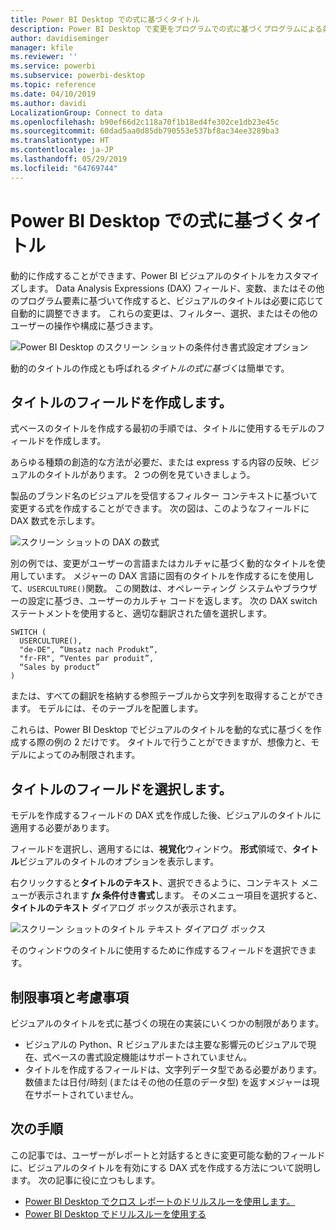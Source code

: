 ```yaml
---
title: Power BI Desktop での式に基づくタイトル
description: Power BI Desktop で変更をプログラムでの式に基づくプログラムによる条件付き書式を使用して動的なタイトルを作成します。
author: davidiseminger
manager: kfile
ms.reviewer: ''
ms.service: powerbi
ms.subservice: powerbi-desktop
ms.topic: reference
ms.date: 04/10/2019
ms.author: davidi
LocalizationGroup: Connect to data
ms.openlocfilehash: b90ef66d2c118a70f1b18ed4fe302ce1db23e45c
ms.sourcegitcommit: 60dad5aa0d85db790553e537bf8ac34ee3289ba3
ms.translationtype: HT
ms.contentlocale: ja-JP
ms.lasthandoff: 05/29/2019
ms.locfileid: "64769744"
---
```

# <a name="expression-based-titles-in-power-bi-desktop"></a>Power BI Desktop での式に基づくタイトル

動的に作成することができます、Power BI ビジュアルのタイトルをカスタマイズします。 Data Analysis Expressions (DAX) フィールド、変数、またはその他のプログラム要素に基づいて作成すると、ビジュアルのタイトルは必要に応じて自動的に調整できます。 これらの変更は、フィルター、選択、またはその他のユーザーの操作や構成に基づきます。

![Power BI Desktop のスクリーン ショットの条件付き書式設定オプション](media/desktop-conditional-formatting-visual-titles/expression-based-title-01.png)

動的のタイトルの作成とも呼ばれる*タイトルの式に基づく*は簡単です。 

## <a name="create-a-field-for-your-title"></a>タイトルのフィールドを作成します。

式ベースのタイトルを作成する最初の手順では、タイトルに使用するモデルのフィールドを作成します。 

あらゆる種類の創造的な方法が必要だ、または express する内容の反映、ビジュアルのタイトルがあります。 2 つの例を見ていきましょう。

製品のブランド名のビジュアルを受信するフィルター コンテキストに基づいて変更する式を作成することができます。 次の図は、このようなフィールドに DAX 数式を示します。

![スクリーン ショットの DAX の数式](media/desktop-conditional-formatting-visual-titles/expression-based-title-02.png)

別の例では、変更がユーザーの言語またはカルチャに基づく動的なタイトルを使用しています。 メジャーの DAX 言語に固有のタイトルを作成するにを使用して、`USERCULTURE()`関数。 この関数は、オペレーティング システムやブラウザーの設定に基づき、ユーザーのカルチャ コードを返します。 次の DAX switch ステートメントを使用すると、適切な翻訳された値を選択します。 

```
SWITCH (
  USERCULTURE(),
  "de-DE", “Umsatz nach Produkt”,
  "fr-FR", “Ventes par produit”,
  “Sales by product”
)
```

または、すべての翻訳を格納する参照テーブルから文字列を取得することができます。 モデルには、そのテーブルを配置します。 

これらは、Power BI Desktop でビジュアルのタイトルを動的な式に基づくを作成する際の例の 2 だけです。 タイトルで行うことができますが、想像力と、モデルによってのみ制限されます。


## <a name="select-your-field-for-your-title"></a>タイトルのフィールドを選択します。

モデルを作成するフィールドの DAX 式を作成した後、ビジュアルのタイトルに適用する必要があります。

フィールドを選択し、適用するには、**視覚化**ウィンドウ。 **形式**領域で、**タイトル**ビジュアルのタイトルのオプションを表示します。 

右クリックすると**タイトルのテキスト**、選択できるように、コンテキスト メニューが表示されます ***fx* 条件付き書式**します。 そのメニュー項目を選択すると、**タイトルのテキスト** ダイアログ ボックスが表示されます。 

![スクリーン ショットのタイトル テキスト ダイアログ ボックス](media/desktop-conditional-formatting-visual-titles/expression-based-title-02b.png)

そのウィンドウのタイトルに使用するために作成するフィールドを選択できます。

## <a name="limitations-and-considerations"></a>制限事項と考慮事項

ビジュアルのタイトルを式に基づくの現在の実装にいくつかの制限があります。

* ビジュアルの Python、R ビジュアルまたは主要な影響元のビジュアルで現在、式ベースの書式設定機能はサポートされていません。
* タイトルを作成するフィールドは、文字列データ型である必要があります。 数値または日付/時刻 (またはその他の任意のデータ型) を返すメジャーは現在サポートされていません。

## <a name="next-steps"></a>次の手順

この記事では、ユーザーがレポートと対話するときに変更可能な動的フィールドに、ビジュアルのタイトルを有効にする DAX 式を作成する方法について説明します。 次の記事に役に立つもします。

* [Power BI Desktop でクロス レポートのドリルスルーを使用します。](desktop-cross-report-drill-through.md)
* [Power BI Desktop でドリルスルーを使用する](desktop-drillthrough.md)